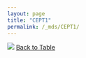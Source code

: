 ```yaml
---
layout: page
title: "CEPT1"
permalink: /_mds/CEPT1/
---
```


![](../../alns_9.28.22/aln_5HSAA021163_0.986.png?raw=true
)
[Back to Table](../../display)
